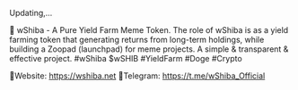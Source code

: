 Updating,...

🐾 wShiba - A Pure Yield Farm Meme Token.
The role of wShiba is as a yield farming token that generating returns from long-term holdings, while building a Zoopad (launchpad) for meme projects. A simple & transparent & effective project.
#wShiba $wSHIB #YieldFarm #Doge #Crypto

💎Website: https://wshiba.net
💎Telegram: https://t.me/wShiba_Official
